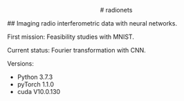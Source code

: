 <p style="text-align: center;"> # radionets </p>
## Imaging radio interferometric data with neural networks.

First mission:
Feasibility studies with MNIST.

Current status:
Fourier transformation with CNN.

Versions:
* Python 3.7.3
* pyTorch 1.1.0
* cuda V10.0.130
